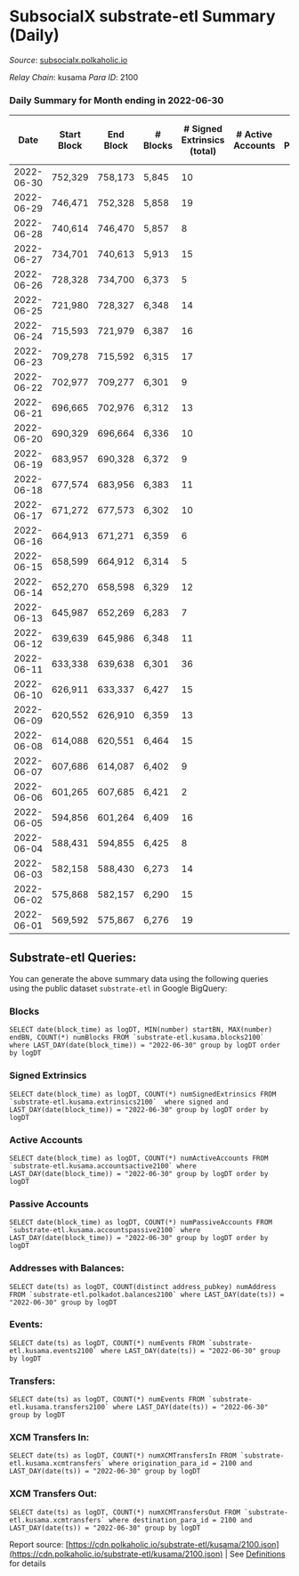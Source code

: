 # SubsocialX substrate-etl Summary (Daily)

_Source_: [subsocialx.polkaholic.io](https://subsocialx.polkaholic.io)

*Relay Chain*: kusama
*Para ID*: 2100



### Daily Summary for Month ending in 2022-06-30


| Date | Start Block | End Block | # Blocks | # Signed Extrinsics (total) | # Active Accounts | # Passive | # New | # Addresses with Balances | # Events | # Transfers | # XCM Transfers In | # XCM Transfers Out | Issues | 
| ---- | ----------- | --------- | -------- | --------------------------- | ----------------- | --------- | ----- | ------------------------- | -------- | ----------- | ------------------ | ------------------- | ------ |
| 2022-06-30 | 752,329 | 758,173 | 5,845 | 10 |  |  |  | 33,747 | 11,722 |   |   |   |  |
| 2022-06-29 | 746,471 | 752,328 | 5,858 | 19 |  |  |  |  | 11,769 |   |   |   |  |
| 2022-06-28 | 740,614 | 746,470 | 5,857 | 8 |  |  |  |  | 11,733 |   |   |   |  |
| 2022-06-27 | 734,701 | 740,613 | 5,913 | 15 |  |  |  |  | 11,865 |   |   |   |  |
| 2022-06-26 | 728,328 | 734,700 | 6,373 | 5 |  |  |  |  | 12,760 |   |   |   |  |
| 2022-06-25 | 721,980 | 728,327 | 6,348 | 14 |  |  |  |  | 12,735 |   |   |   |  |
| 2022-06-24 | 715,593 | 721,979 | 6,387 | 16 |  |  |  |  | 12,830 | 2  |   |   |  |
| 2022-06-23 | 709,278 | 715,592 | 6,315 | 17 |  |  |  |  | 12,769 | 32  |   |   |  |
| 2022-06-22 | 702,977 | 709,277 | 6,301 | 9 |  |  |  |  | 12,626 |   |   |   |  |
| 2022-06-21 | 696,665 | 702,976 | 6,312 | 13 |  |  |  |  | 12,657 |   |   |   |  |
| 2022-06-20 | 690,329 | 696,664 | 6,336 | 10 |  |  |  |  | 12,702 |   |   |   |  |
| 2022-06-19 | 683,957 | 690,328 | 6,372 | 9 |  |  |  |  | 12,774 |   |   |   |  |
| 2022-06-18 | 677,574 | 683,956 | 6,383 | 11 |  |  |  |  | 12,794 |   |   |   |  |
| 2022-06-17 | 671,272 | 677,573 | 6,302 | 10 |  |  |  |  | 12,632 |   |   |   |  |
| 2022-06-16 | 664,913 | 671,271 | 6,359 | 6 |  |  |  |  | 12,740 |   |   |   |  |
| 2022-06-15 | 658,599 | 664,912 | 6,314 | 5 |  |  |  |  | 12,644 |   |   |   |  |
| 2022-06-14 | 652,270 | 658,598 | 6,329 | 12 |  |  |  |  | 12,685 |   |   |   |  |
| 2022-06-13 | 645,987 | 652,269 | 6,283 | 7 |  |  |  |  | 12,590 |   |   |   |  |
| 2022-06-12 | 639,639 | 645,986 | 6,348 | 11 |  |  |  |  | 12,727 |   |   |   |  |
| 2022-06-11 | 633,338 | 639,638 | 6,301 | 36 |  |  |  |  | 12,716 |   |   |   |  |
| 2022-06-10 | 626,911 | 633,337 | 6,427 | 15 |  |  |  |  | 12,891 |   |   |   |  |
| 2022-06-09 | 620,552 | 626,910 | 6,359 | 13 |  |  |  |  | 12,759 |   |   |   |  |
| 2022-06-08 | 614,088 | 620,551 | 6,464 | 15 |  |  |  |  | 12,967 |   |   |   |  |
| 2022-06-07 | 607,686 | 614,087 | 6,402 | 9 |  |  |  |  | 12,828 |   |   |   |  |
| 2022-06-06 | 601,265 | 607,685 | 6,421 | 2 |  |  |  |  | 12,851 |   |   |   |  |
| 2022-06-05 | 594,856 | 601,264 | 6,409 | 16 |  |  |  |  | 12,860 |   |   |   |  |
| 2022-06-04 | 588,431 | 594,855 | 6,425 | 8 |  |  |  |  | 12,878 |   |   |   |  |
| 2022-06-03 | 582,158 | 588,430 | 6,273 | 14 |  |  |  |  | 12,597 |   |   |   |  |
| 2022-06-02 | 575,868 | 582,157 | 6,290 | 15 |  |  |  |  | 12,626 |   |   |   |  |
| 2022-06-01 | 569,592 | 575,867 | 6,276 | 19 |  |  |  |  | 12,613 |   |   |   |  |

## Substrate-etl Queries:
You can generate the above summary data using the following queries using the public dataset `substrate-etl` in Google BigQuery:


### Blocks
```
SELECT date(block_time) as logDT, MIN(number) startBN, MAX(number) endBN, COUNT(*) numBlocks FROM `substrate-etl.kusama.blocks2100`  where LAST_DAY(date(block_time)) = "2022-06-30" group by logDT order by logDT
```


### Signed Extrinsics
```
SELECT date(block_time) as logDT, COUNT(*) numSignedExtrinsics FROM `substrate-etl.kusama.extrinsics2100`  where signed and LAST_DAY(date(block_time)) = "2022-06-30" group by logDT order by logDT
```


### Active Accounts
```
SELECT date(block_time) as logDT, COUNT(*) numActiveAccounts FROM `substrate-etl.kusama.accountsactive2100` where LAST_DAY(date(block_time)) = "2022-06-30" group by logDT order by logDT
```


### Passive Accounts
```
SELECT date(block_time) as logDT, COUNT(*) numPassiveAccounts FROM `substrate-etl.kusama.accountspassive2100` where LAST_DAY(date(block_time)) = "2022-06-30" group by logDT order by logDT
```


### Addresses with Balances:
```
SELECT date(ts) as logDT, COUNT(distinct address_pubkey) numAddress FROM `substrate-etl.polkadot.balances2100` where LAST_DAY(date(ts)) = "2022-06-30" group by logDT
```


### Events:
```
SELECT date(ts) as logDT, COUNT(*) numEvents FROM `substrate-etl.kusama.events2100` where LAST_DAY(date(ts)) = "2022-06-30" group by logDT
```


### Transfers:
```
SELECT date(ts) as logDT, COUNT(*) numEvents FROM `substrate-etl.kusama.transfers2100` where LAST_DAY(date(ts)) = "2022-06-30" group by logDT
```


### XCM Transfers In:
```
SELECT date(ts) as logDT, COUNT(*) numXCMTransfersIn FROM `substrate-etl.kusama.xcmtransfers` where origination_para_id = 2100 and LAST_DAY(date(ts)) = "2022-06-30" group by logDT
```


### XCM Transfers Out:
```
SELECT date(ts) as logDT, COUNT(*) numXCMTransfersOut FROM `substrate-etl.kusama.xcmtransfers` where destination_para_id = 2100 and LAST_DAY(date(ts)) = "2022-06-30" group by logDT
```



Report source: [https://cdn.polkaholic.io/substrate-etl/kusama/2100.json](https://cdn.polkaholic.io/substrate-etl/kusama/2100.json) | See [Definitions](/DEFINITIONS.md) for details
